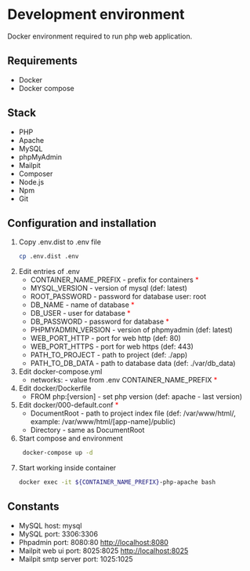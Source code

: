 # Development environment
Docker environment required to run php web application.

## Requirements
* Docker
* Docker compose

## Stack
* PHP 
* Apache
* MySQL
* phpMyAdmin
* Mailpit
* Composer
* Node.js
* Npm
* Git

## Configuration and installation
1. Copy .env.dist to .env file
    ```bash
    cp .env.dist .env
    ```
2. Edit entries of .env
   - CONTAINER_NAME_PREFIX - prefix for containers <span style="color: red">*</span>
   - MYSQL_VERSION - version of mysql (def: latest)
   - ROOT_PASSWORD - password for database user: root
   - DB_NAME - name of database <span style="color: red">*</span>
   - DB_USER - user for database <span style="color: red">*</span>
   - DB_PASSWORD - password for database <span style="color: red">*</span>
   - PHPMYADMIN_VERSION - version of phpmyadmin (def: latest)
   - WEB_PORT_HTTP - port for web http (def: 80)
   - WEB_PORT_HTTPS - port for web https (def: 443)
   - PATH_TO_PROJECT - path to project (def: ./app)
   - PATH_TO_DB_DATA - path to database data (def: ./var/db_data)
3. Edit docker-compose.yml
   - networks: - value from .env CONTAINER_NAME_PREFIX <span style="color: red">*</span>
4. Edit docker/Dockerfile
   - FROM php:[version] - set php version (def: apache - last version)
5. Edit docker/000-default.conf <span style="color: red">*</span>
   - DocumentRoot - path to project index file (def: /var/www/html/, example: /var/www/html/[app-name]/public)
   - Directory - same as DocumentRoot
6. Start compose and environment
   ```bash
    docker-compose up -d
   ```
7. Start working inside container
   ```bash
   docker exec -it ${CONTAINER_NAME_PREFIX}-php-apache bash
   ```

## Constants
* MySQL host: mysql
* MySQL port: 3306:3306
* Phpadmin port: 8080:80 [http://localhost:8080](http://localhost:8080)
* Mailpit web ui port: 8025:8025 [http://localhost:8025](http://localhost:8025)
* Mailpit smtp server port: 1025:1025
